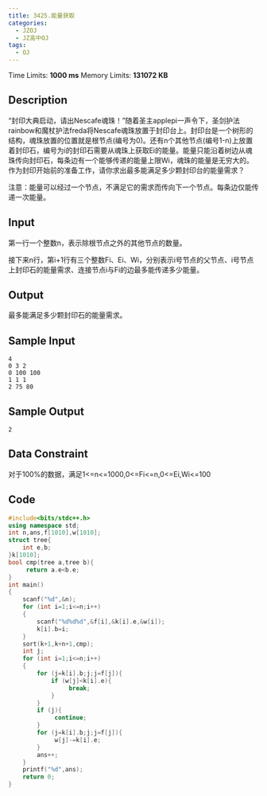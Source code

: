 ```yaml
---
title: 3425.能量获取
categories:
  - JZOJ
  - JZ高中OJ
tags:
  - OJ
---
```


Time Limits: **1000 ms**  Memory Limits: **131072 KB**

## Description

“封印大典启动，请出Nescafe魂珠！”随着圣主applepi一声令下，圣剑护法rainbow和魔杖护法freda将Nescafe魂珠放置于封印台上。封印台是一个树形的结构，魂珠放置的位置就是根节点(编号为0)。还有n个其他节点(编号1-n)上放置着封印石，编号为i的封印石需要从魂珠上获取Ei的能量。能量只能沿着树边从魂珠传向封印石，每条边有一个能够传递的能量上限Wi，魂珠的能量是无穷大的。作为封印开始前的准备工作，请你求出最多能满足多少颗封印台的能量需求？

注意：能量可以经过一个节点，不满足它的需求而传向下一个节点。每条边仅能传递一次能量。



## Input

第一行一个整数n，表示除根节点之外的其他节点的数量。

接下来n行，第i+1行有三个整数Fi、Ei、Wi，分别表示i号节点的父节点、i号节点上封印石的能量需求、连接节点i与Fi的边最多能传递多少能量。

## Output

最多能满足多少颗封印石的能量需求。

## Sample Input

```
4 
0 3 2
0 100 100
1 1 1
2 75 80
```

## Sample Output

```
2
```

## Data Constraint

对于100%的数据，满足1<=n<=1000,0<=Fi<=n,0<=Ei,Wi<=100

## Code

```cpp
#include<bits/stdc++.h>
using namespace std;
int n,ans,f[1010],w[1010];
struct tree{
	int e,b;
}k[1010];
bool cmp(tree a,tree b){
	 return a.e<b.e; 
}
int main()
{
    scanf("%d",&n);
    for (int i=1;i<=n;i++)
    {
        scanf("%d%d%d",&f[i],&k[i].e,&w[i]);
        k[i].b=i;
    }
    sort(k+1,k+n+1,cmp);
    int j;
    for (int i=1;i<=n;i++)
    {
		for (j=k[i].b;j;j=f[j]){
			if (w[j]<k[i].e){
				 break;		
			}
		}
		if (j){
			 continue;
		}
		for (j=k[i].b;j;j=f[j]){
			 w[j]-=k[i].e;	
		}
        ans++;
    }
    printf("%d",ans);
    return 0;
}
```

